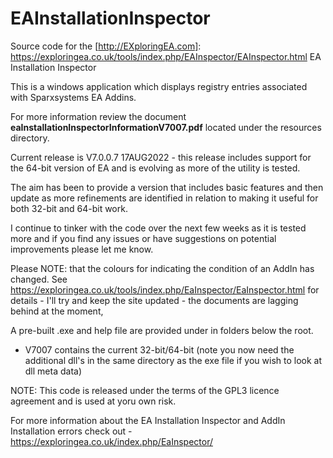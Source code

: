 # EAInstallationInspector

Source code for the [http://EXploringEA.com]: https://exploringea.co.uk/tools/index.php/EAInspector/EAInspector.html EA Installation Inspector 

This is a windows application which displays registry entries associated with Sparxsystems EA Addins.

For more information review the document **eaInstallationInspectorInformationV7007.pdf** located under the resources directory.

Current release is V7.0.0.7 17AUG2022 - this release includes support for the 64-bit version of EA and is evolving as more of the utility is tested.

The aim has been to provide a version that includes basic features and then update as more refinements are identified in relation to making it useful for both 32-bit and 64-bit work.

I continue to tinker with the code over the next few weeks as it is tested more and if you find any issues or have suggestions on potential improvements please let me know.

Please NOTE: that the colours for indicating the condition of an AddIn has changed.  See https://exploringea.co.uk/tools/index.php/EaInspector/EaInspector.html for details - I'll try and keep the site updated - the documents are lagging behind at the moment,

A pre-built .exe and help file are provided under in folders below the root.  

* V7007 contains the current 32-bit/64-bit (note you now need the additional dll's in the same directory as the exe file if you wish to look at dll meta data)

NOTE: This code is released under the terms of the GPL3 licence agreement and is used at yoru own risk.

For more information about the EA Installation Inspector and AddIn Installation errors check out - https://exploringea.co.uk/index.php/EaInspector/
